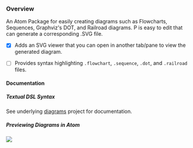 ### Overview
An Atom Package for easily creating diagrams such as Flowcharts, Sequences, Graphviz's DOT, and Railroad diagrams. P
is easy to edit that can generate a corresponding .SVG file.
 - [x] Adds an SVG viewer that you can open in another tab/pane to view the generated diagram.
 - [ ] Provides syntax highlighting ```.flowchart```, ```.sequence```, ```.dot```, and ```.railroad``` files.


#### Documentation

##### Textual DSL Syntax
See underlying [diagrams](https://github.com/francoislaberge/diagrams) project for documentation.

##### Previewing Diagrams in Atom

<img src="http://francoislaberge.com/atom-diagrams/screenshot-atom.gif"/>
